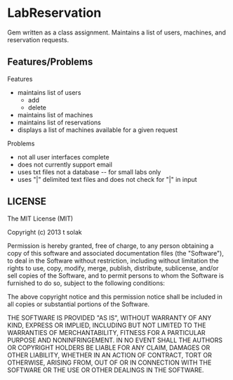 # LabReservation

Gem written as a class assignment.  Maintains a list of users, machines, and reservation requests.

## Features/Problems

Features
* maintains list of users
  * add
  * delete
* maintains list of machines
* maintains list of reservations
* displays a list of machines available for a given request

Problems
* not all user interfaces complete
* does not currently support email
* uses txt files not a database -- for small labs only
* uses "|" delimited text files and does not check for "|" in input

## LICENSE

The MIT License (MIT)

Copyright (c) 2013 t solak 

Permission is hereby granted, free of charge, to any person obtaining a copy of this software and associated documentation files (the "Software"), to deal in the Software without restriction, including without limitation the rights to use, copy, modify, merge, publish, distribute, sublicense, and/or sell copies of the Software, and to permit persons to whom the Software is furnished to do so, subject to the following conditions:

The above copyright notice and this permission notice shall be included in all copies or substantial portions of the Software.

THE SOFTWARE IS PROVIDED "AS IS", WITHOUT WARRANTY OF ANY KIND, EXPRESS OR IMPLIED, INCLUDING BUT NOT LIMITED TO THE WARRANTIES OF MERCHANTABILITY, FITNESS FOR A PARTICULAR PURPOSE AND NONINFRINGEMENT. IN NO EVENT SHALL THE AUTHORS OR COPYRIGHT HOLDERS BE LIABLE FOR ANY CLAIM, DAMAGES OR OTHER LIABILITY, WHETHER IN AN ACTION OF CONTRACT, TORT OR OTHERWISE, ARISING FROM, OUT OF OR IN CONNECTION WITH THE SOFTWARE OR THE USE OR OTHER DEALINGS IN THE SOFTWARE.

